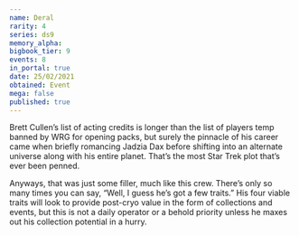 ```yaml
---
name: Deral
rarity: 4
series: ds9
memory_alpha:
bigbook_tier: 9
events: 8
in_portal: true
date: 25/02/2021
obtained: Event
mega: false
published: true
---
```


Brett Cullen’s list of acting credits is longer than the list of players temp banned by WRG for opening packs, but surely the pinnacle of his career came when briefly romancing Jadzia Dax before shifting into an alternate universe along with his entire planet. That’s the most Star Trek plot that’s ever been penned.

Anyways, that was just some filler, much like this crew. There’s only so many times you can say, “Well, I guess he’s got a few traits.” His four viable traits will look to provide post-cryo value in the form of collections and events, but this is not a daily operator or a behold priority unless he maxes out his collection potential in a hurry.
